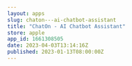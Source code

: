 ```yaml
---
layout: apps
slug: chaton---ai-chatbot-assistant
title: "ChatOn - AI Chatbot Assistant"
store: apple
app_id: 1661308505
date: 2023-04-03T13:14:16Z
published: 2023-01-13T08:00:00Z
---
```

